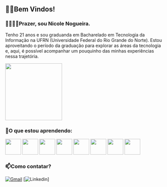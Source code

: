 ## 👋🏼Bem Vindos!

### 🫱🏻‍🫲🏽Prazer, sou Nicole Nogueira. 
Tenho 21 anos e sou graduanda em Bacharelado em Tecnologia da Informação na UFRN (Universidade Federal do Rio Grande do Norte).
Estou aproveitando o período da graduação para explorar as áreas da tecnologia e, aqui, é possível acompanhar um pouquinho das minhas experiências nessa trajetória.

 <img height="180em" src="https://github-readme-stats.vercel.app/api/top-langs/?username=nicolecnogueira&layout=donut&theme=cobalt"/>

### 📖O que estou aprendendo:
<img src="https://cdn.jsdelivr.net/gh/devicons/devicon@latest/icons/python/python-original.svg" width="50" height="50" /> <img src="https://cdn.jsdelivr.net/gh/devicons/devicon@latest/icons/arduino/arduino-original.svg" width="50" height="50" />
<img src="https://cdn.jsdelivr.net/gh/devicons/devicon@latest/icons/c/c-original.svg" width="50" height="50" />
<img src="https://cdn.jsdelivr.net/gh/devicons/devicon@latest/icons/canva/canva-original.svg" width="50" height="50" />
<img src="https://cdn.jsdelivr.net/gh/devicons/devicon@latest/icons/cplusplus/cplusplus-original.svg" width="50" height="50" />
<img src="https://cdn.jsdelivr.net/gh/devicons/devicon@latest/icons/git/git-original.svg" width="50" height="50" />
<img src="https://cdn.jsdelivr.net/gh/devicons/devicon@latest/icons/java/java-original.svg" width="50" height="50" />
<img src="https://cdn.jsdelivr.net/gh/devicons/devicon@latest/icons/cmake/cmake-original.svg" width="50" height="50" />
          


### 📫Como contatar?
[![Gmail](https://img.shields.io/badge/Gmail-D14836?style=for-the-badge&logo=gmail&logoColor=white)](mailto:cnogueira.nicole@gmail.com)  [![Linkedin](https://img.shields.io/badge/LinkedIn-0077B5?style=for-the-badge&logo=linkedin&logoColor=white)]
&nbsp;<a href="www.linkedin.com/in/nicole-nogueira-">




